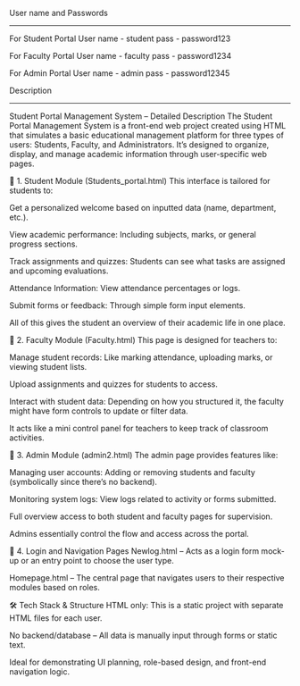 User name and Passwords
_______________________

For Student Portal
User name - student
pass - password123

For Faculty Portal
User name - faculty
pass - password1234

For Admin Portal
User name - admin
pass - password12345

Description
___________
Student Portal Management System – Detailed Description
The Student Portal Management System is a front-end web project created using HTML that simulates a basic educational management platform for three types of users: Students, Faculty, and Administrators. It’s designed to organize, display, and manage academic information through user-specific web pages.

🔹 1. Student Module (Students_portal.html)
This interface is tailored for students to:

Get a personalized welcome based on inputted data (name, department, etc.).

View academic performance: Including subjects, marks, or general progress sections.

Track assignments and quizzes: Students can see what tasks are assigned and upcoming evaluations.

Attendance Information: View attendance percentages or logs.

Submit forms or feedback: Through simple form input elements.

All of this gives the student an overview of their academic life in one place.

🔹 2. Faculty Module (Faculty.html)
This page is designed for teachers to:

Manage student records: Like marking attendance, uploading marks, or viewing student lists.

Upload assignments and quizzes for students to access.

Interact with student data: Depending on how you structured it, the faculty might have form controls to update or filter data.

It acts like a mini control panel for teachers to keep track of classroom activities.

🔹 3. Admin Module (admin2.html)
The admin page provides features like:

Managing user accounts: Adding or removing students and faculty (symbolically since there’s no backend).

Monitoring system logs: View logs related to activity or forms submitted.

Full overview access to both student and faculty pages for supervision.

Admins essentially control the flow and access across the portal.

🔹 4. Login and Navigation Pages
Newlog.html – Acts as a login form mock-up or an entry point to choose the user type.

Homepage.html – The central page that navigates users to their respective modules based on roles.

🛠 Tech Stack & Structure
HTML only: This is a static project with separate HTML files for each user.

No backend/database – All data is manually input through forms or static text.

Ideal for demonstrating UI planning, role-based design, and front-end navigation logic.
